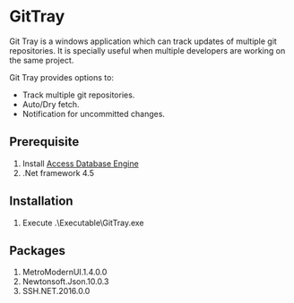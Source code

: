 # GitTray
Git Tray is a windows application which can track updates of multiple git repositories. It is specially useful when multiple developers are working on the same project.

Git Tray provides options to: 
- Track multiple git repositories.
- Auto/Dry fetch.
- Notification for uncommitted changes.

## Prerequisite
1. Install [Access Database Engine](https://www.microsoft.com/en-us/download/confirmation.aspx?id=13255)
2. .Net framework 4.5

## Installation
1. Execute .\Executable\GitTray.exe

## Packages
1. MetroModernUI.1.4.0.0
2. Newtonsoft.Json.10.0.3
3. SSH.NET.2016.0.0
